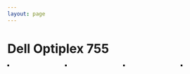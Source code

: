 ```yaml
---
layout: page
---
```


<h1 class="title">Dell Optiplex 755</h1>
  <div class="columns">
  <div class="column">
    <a href=""><img src="/img/" alt="" border="2"></a>
  </div>
  <div class="column">
    <a href=""><img src="/img/" alt="" border="2"></a>
  </div>
  <div class="column">
    <a href=""><img src="/img/" alt="" border="2"></a>
  </div>
  <div class="column">
    <a href=""><img src="/img/" alt="" border="2"></a>
  </div>
</div>